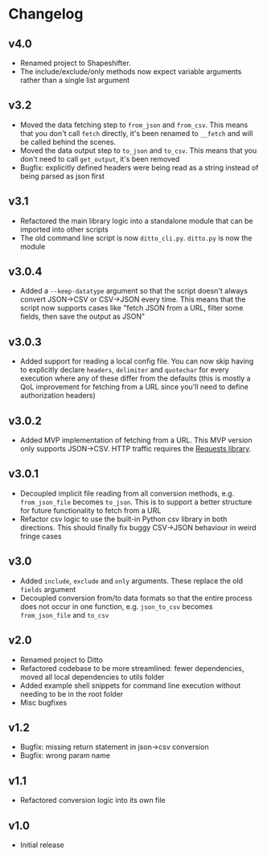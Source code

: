 # Changelog

## v4.0

* Renamed project to Shapeshifter.
* The include/exclude/only methods now expect variable arguments rather than a single list argument

## v3.2

* Moved the data fetching step to `from_json` and `from_csv`. This means that you don't call `fetch` directly, it's been renamed to `__fetch` and will be called behind the scenes.
* Moved the data output step to `to_json` and `to_csv`. This means that you don't need to call `get_output`, it's been removed
* Bugfix: explicitly defined headers were being read as a string instead of being parsed as json first

## v3.1

* Refactored the main library logic into a standalone module that can be imported into other scripts
* The old command line script is now `ditto_cli.py`. `ditto.py` is now the module

## v3.0.4

* Added a `--keep-datatype` argument so that the script doesn't always convert JSON->CSV or CSV->JSON every time. This means that the script now supports cases like "fetch JSON from a URL, filter some fields, then save the output as JSON"

## v3.0.3

* Added support for reading a local config file. You can now skip having to explicitly declare `headers`, `delimiter` and `quotechar` for every execution where any of these differ from the defaults (this is mostly a QoL improvement for fetching from a URL since you'll need to define authorization headers)

## v3.0.2

* Added MVP implementation of fetching from a URL. This MVP version only supports JSON->CSV. HTTP traffic requires the [Requests library](https://requests.readthedocs.io/en/master/).

## v3.0.1

* Decoupled implicit file reading from all conversion methods, e.g. `from_json_file` becomes `to_json`. This is to support a better structure for future functionality to fetch from a URL
* Refactor csv logic to use the built-in Python csv library in both directions. This should finally fix buggy CSV->JSON behaviour in weird fringe cases

## v3.0

* Added `include`, `exclude` and `only` arguments. These replace the old `fields` argument
* Decoupled conversion from/to data formats so that the entire process does not occur in one function, e.g. `json_to_csv` becomes `from_json_file` and `to_csv`

## v2.0

* Renamed project to Ditto
* Refactored codebase to be more streamlined: fewer dependencies, moved all local dependencies to utils folder
* Added example shell snippets for command line execution without needing to be in the root folder
* Misc bugfixes

## v1.2

* Bugfix: missing return statement in json->csv conversion
* Bugfix: wrong param name

## v1.1

* Refactored conversion logic into its own file

## v1.0

* Initial release
